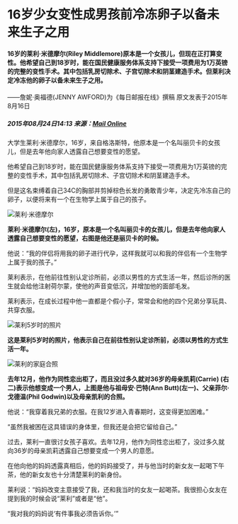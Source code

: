 # 16岁少女变性成男孩前冷冻卵子以备未来生子之用

#### 16岁的莱利·米德摩尔(Riley Middlemore)原本是一个女孩儿，但现在正打算变性。他希望自己到18岁时，能在国民健康服务体系支持下接受一项费用为1万英镑的完整的变性手术。其中包括乳房切除术、子宫切除术和阴茎建造手术。但莱利决定冷冻他的卵子以备未来生子之用。

——詹妮·奥福德(JENNY AWFORD)为《每日邮报在线》撰稿 原文发表于2015年8月16日

##### 2015年08月24日14:13  来源：[Mail Online](http://www.dailymail.co.uk/home/index.html)  

大学生莱利·米德摩尔，16岁，来自格洛斯特，他原本是一个名叫丽贝卡的女孩儿，但是去年他向家人透露自己想要变性的愿望。

他希望自己到18岁时，能在国民健康服务体系支持下接受一项费用为1万英镑的完整的变性手术，其中包括乳房切除术、子宫切除术和阴茎建造手术。

但是这名束缚着自己34C的胸部并剪掉棕色长发的勇敢青少年，决定先冷冻自己的卵子，以便将来有一个在生物学上属于自己的孩子。

![莱利·米德摩尔](http://NMediaFile/2015/0824/MAIN201508241415000055190830096.jpg)

**莱利·米德摩尔(左)，16岁，原本是一个名叫丽贝卡的女孩儿，但是去年他向家人透露自己想要变性的愿望，右图是他还是丽贝卡的时候。**

他说：“我的伴侣将用我的卵子进行代孕，这样我就可以和我的伴侣有一个生物学上属于我的孩子。”

莱利表示，在他前往性别认定诊所前，必须以男性的方式生活一年，然后诊所的医生就会给他注射荷尔蒙，使他的声音变低沉，并增加他的面部毛发。

莱利表示，在成长过程中他一直都是个假小子，常常会和他的四个兄弟分享玩具、共穿衣服。

![莱利5岁时的照片](http://NMediaFile/2015/0824/MAIN201508241416000085951290674.jpg)

**这是莱利5岁时的照片，他表示自己在前往性别认定诊所前，必须以男性的方式生活一年。**

![莱利的家庭合照](http://NMediaFile/2015/0824/MAIN201508241416000455503600109.jpg)

**去年12月，他作为同性恋出柜了，而且没过多久就对36岁的母亲凯莉(Carrie) (右二)表示他想变成一个男人，上图是他与祖母安·巴特(Ann Butt)(左一)、父亲菲尔·戈德温(Phil Godwin)以及母亲凯利的合照。**

他说：“我穿着我兄弟的衣服。在我12岁进入青春期时，这变得更加困难。”

“虽然我被困在这具错误的身体里，但我还是会把它留给自己。”

过去，莱利一直很讨女孩子喜欢。去年12月，他作为同性恋出柜了，没过多久就向36岁的母亲凯莉透露自己想要变成一个男人的意愿。

在他向他的妈妈透露真相后，他的妈妈接受了，并与他当时的新女友一起喝下午茶，他的新女友也十分清楚莱利的新身份。

莱利说：“妈妈改变主意接受了我，还和我当时的女友一起喝茶。我很担心女友在提到我的时候会说“莱利”或者是“他”。

“我对我的妈妈说‘有件事我必须告诉你。’”